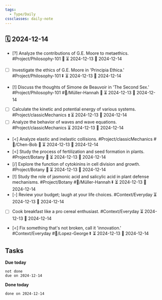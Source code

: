 ```yaml
---
tags:
  - Type/Daily
cssclasses: daily-note
---
```


## 🗓️ 2024-12-14

- [?] Analyze the contributions of G.E. Moore to metaethics. #Project/Philosophy-101 🔽 ⏳ 2024-12-13 📅 2024-12-14
- [ ] Investigate the ethics of G.E. Moore in 'Principia Ethica.' #Project/Philosophy-101 ⏬ ⏳ 2024-12-13 📅 2024-12-14
- [!] Discuss the thoughts of Simone de Beauvoir in 'The Second Sex.' #Project/Philosophy-101 #👤/Müller-Hannah 🔼 ⏳ 2024-12-13 📅 2024-12-14
- [ ] Calculate the kinetic and potential energy of various systems. #Project/classicMechanics ⏫ ⏳ 2024-12-13 📅 2024-12-14
- [ ] Analyze the behavior of waves and wave equations. #Project/classicMechanics ⏳ 2024-12-13 📅 2024-12-14
- [<] Analyze elastic and inelastic collisions. #Project/classicMechanics #👤/Chen-Bob 🔺 ⏳ 2024-12-13 📅 2024-12-14
- [<] Study the process of fertilization and seed formation in plants. #Project/Botany 🔽 ⏳ 2024-12-13 📅 2024-12-14
- [/] Explore the function of cytokinins in cell division and growth. #Project/Botany 🔼 ⏳ 2024-12-13 📅 2024-12-14
- [!] Study the role of jasmonic acid and salicylic acid in plant defense mechanisms. #Project/Botany #👤/Müller-Hannah ⏬ ⏳ 2024-12-13 📅 2024-12-14
- [-] Review your budget; laugh at your life choices. #Context/Everyday ⏳ 2024-12-13 📅 2024-12-14
- [ ] Cook breakfast like a pro cereal enthusiast. #Context/Everyday ⏳ 2024-12-13 📅 2024-12-14
- [<] Fix something that's not broken, call it 'innovation.' #Context/Everyday #👤/Lopez-George ⏬ ⏳ 2024-12-13 📅 2024-12-14

## Tasks

**Due today**

```tasks
not done
due on 2024-12-14
```

**Done today**

```tasks
done on 2024-12-14
```
            
